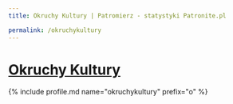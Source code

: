 ```yaml
---
title: Okruchy Kultury | Patromierz - statystyki Patronite.pl

permalink: /okruchykultury
---
```


# [Okruchy Kultury](https://patronite.pl/okruchykultury)

{% include profile.md name="okruchykultury" prefix="o" %}

